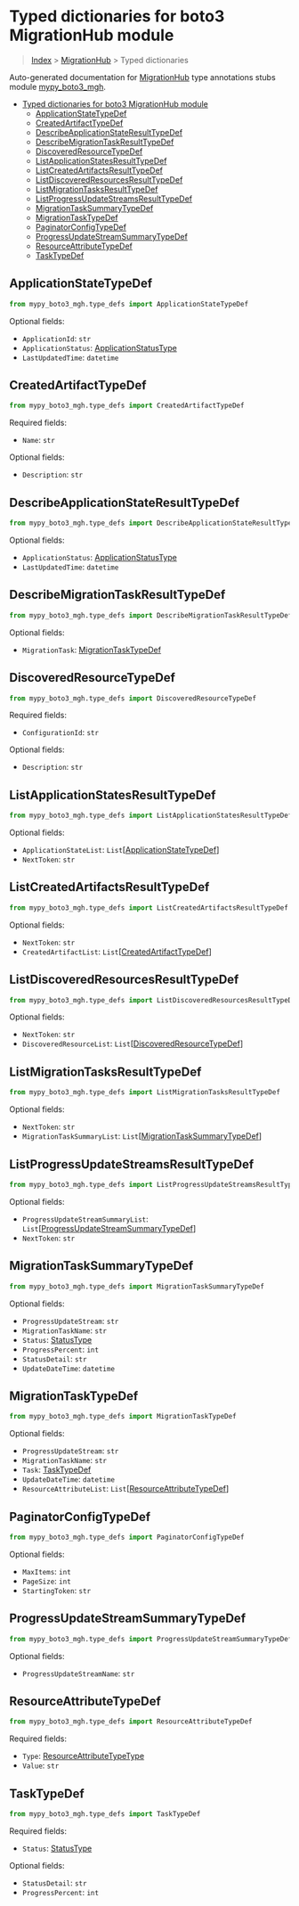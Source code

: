 # Typed dictionaries for boto3 MigrationHub module

> [Index](..) > [MigrationHub](.) > Typed dictionaries

Auto-generated documentation for
[MigrationHub](https://boto3.amazonaws.com/v1/documentation/api/1.17.78/reference/services/mgh.html#MigrationHub)
type annotations stubs module
[mypy_boto3_mgh](https://pypi.org/project/mypy-boto3-mgh/).

- [Typed dictionaries for boto3 MigrationHub module](#typed-dictionaries-for-boto3-migrationhub-module)
  - [ApplicationStateTypeDef](#applicationstatetypedef)
  - [CreatedArtifactTypeDef](#createdartifacttypedef)
  - [DescribeApplicationStateResultTypeDef](#describeapplicationstateresulttypedef)
  - [DescribeMigrationTaskResultTypeDef](#describemigrationtaskresulttypedef)
  - [DiscoveredResourceTypeDef](#discoveredresourcetypedef)
  - [ListApplicationStatesResultTypeDef](#listapplicationstatesresulttypedef)
  - [ListCreatedArtifactsResultTypeDef](#listcreatedartifactsresulttypedef)
  - [ListDiscoveredResourcesResultTypeDef](#listdiscoveredresourcesresulttypedef)
  - [ListMigrationTasksResultTypeDef](#listmigrationtasksresulttypedef)
  - [ListProgressUpdateStreamsResultTypeDef](#listprogressupdatestreamsresulttypedef)
  - [MigrationTaskSummaryTypeDef](#migrationtasksummarytypedef)
  - [MigrationTaskTypeDef](#migrationtasktypedef)
  - [PaginatorConfigTypeDef](#paginatorconfigtypedef)
  - [ProgressUpdateStreamSummaryTypeDef](#progressupdatestreamsummarytypedef)
  - [ResourceAttributeTypeDef](#resourceattributetypedef)
  - [TaskTypeDef](#tasktypedef)

## ApplicationStateTypeDef

```python
from mypy_boto3_mgh.type_defs import ApplicationStateTypeDef
```

Optional fields:

- `ApplicationId`: `str`
- `ApplicationStatus`:
  [ApplicationStatusType](./literals.md#applicationstatustype)
- `LastUpdatedTime`: `datetime`

## CreatedArtifactTypeDef

```python
from mypy_boto3_mgh.type_defs import CreatedArtifactTypeDef
```

Required fields:

- `Name`: `str`

Optional fields:

- `Description`: `str`

## DescribeApplicationStateResultTypeDef

```python
from mypy_boto3_mgh.type_defs import DescribeApplicationStateResultTypeDef
```

Optional fields:

- `ApplicationStatus`:
  [ApplicationStatusType](./literals.md#applicationstatustype)
- `LastUpdatedTime`: `datetime`

## DescribeMigrationTaskResultTypeDef

```python
from mypy_boto3_mgh.type_defs import DescribeMigrationTaskResultTypeDef
```

Optional fields:

- `MigrationTask`: [MigrationTaskTypeDef](./type_defs.md#migrationtasktypedef)

## DiscoveredResourceTypeDef

```python
from mypy_boto3_mgh.type_defs import DiscoveredResourceTypeDef
```

Required fields:

- `ConfigurationId`: `str`

Optional fields:

- `Description`: `str`

## ListApplicationStatesResultTypeDef

```python
from mypy_boto3_mgh.type_defs import ListApplicationStatesResultTypeDef
```

Optional fields:

- `ApplicationStateList`:
  `List`\[[ApplicationStateTypeDef](./type_defs.md#applicationstatetypedef)\]
- `NextToken`: `str`

## ListCreatedArtifactsResultTypeDef

```python
from mypy_boto3_mgh.type_defs import ListCreatedArtifactsResultTypeDef
```

Optional fields:

- `NextToken`: `str`
- `CreatedArtifactList`:
  `List`\[[CreatedArtifactTypeDef](./type_defs.md#createdartifacttypedef)\]

## ListDiscoveredResourcesResultTypeDef

```python
from mypy_boto3_mgh.type_defs import ListDiscoveredResourcesResultTypeDef
```

Optional fields:

- `NextToken`: `str`
- `DiscoveredResourceList`:
  `List`\[[DiscoveredResourceTypeDef](./type_defs.md#discoveredresourcetypedef)\]

## ListMigrationTasksResultTypeDef

```python
from mypy_boto3_mgh.type_defs import ListMigrationTasksResultTypeDef
```

Optional fields:

- `NextToken`: `str`
- `MigrationTaskSummaryList`:
  `List`\[[MigrationTaskSummaryTypeDef](./type_defs.md#migrationtasksummarytypedef)\]

## ListProgressUpdateStreamsResultTypeDef

```python
from mypy_boto3_mgh.type_defs import ListProgressUpdateStreamsResultTypeDef
```

Optional fields:

- `ProgressUpdateStreamSummaryList`:
  `List`\[[ProgressUpdateStreamSummaryTypeDef](./type_defs.md#progressupdatestreamsummarytypedef)\]
- `NextToken`: `str`

## MigrationTaskSummaryTypeDef

```python
from mypy_boto3_mgh.type_defs import MigrationTaskSummaryTypeDef
```

Optional fields:

- `ProgressUpdateStream`: `str`
- `MigrationTaskName`: `str`
- `Status`: [StatusType](./literals.md#statustype)
- `ProgressPercent`: `int`
- `StatusDetail`: `str`
- `UpdateDateTime`: `datetime`

## MigrationTaskTypeDef

```python
from mypy_boto3_mgh.type_defs import MigrationTaskTypeDef
```

Optional fields:

- `ProgressUpdateStream`: `str`
- `MigrationTaskName`: `str`
- `Task`: [TaskTypeDef](./type_defs.md#tasktypedef)
- `UpdateDateTime`: `datetime`
- `ResourceAttributeList`:
  `List`\[[ResourceAttributeTypeDef](./type_defs.md#resourceattributetypedef)\]

## PaginatorConfigTypeDef

```python
from mypy_boto3_mgh.type_defs import PaginatorConfigTypeDef
```

Optional fields:

- `MaxItems`: `int`
- `PageSize`: `int`
- `StartingToken`: `str`

## ProgressUpdateStreamSummaryTypeDef

```python
from mypy_boto3_mgh.type_defs import ProgressUpdateStreamSummaryTypeDef
```

Optional fields:

- `ProgressUpdateStreamName`: `str`

## ResourceAttributeTypeDef

```python
from mypy_boto3_mgh.type_defs import ResourceAttributeTypeDef
```

Required fields:

- `Type`: [ResourceAttributeTypeType](./literals.md#resourceattributetypetype)
- `Value`: `str`

## TaskTypeDef

```python
from mypy_boto3_mgh.type_defs import TaskTypeDef
```

Required fields:

- `Status`: [StatusType](./literals.md#statustype)

Optional fields:

- `StatusDetail`: `str`
- `ProgressPercent`: `int`
